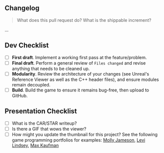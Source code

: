 ## Changelog

> What does this pull request do? What is the shippable increment?

...

## Dev Checklist

* [ ] **First draft**. Implement a working first pass at the feature/problem.
* [ ] **Final draft**. Perform a general review of `Files changed` and revise anything that needs to be cleaned up.
* [ ] **Modularity**. Review the architecture of your changes (see Unreal's Reference Viewer as well as the C++ header files), and ensure modules remain decoupled.
* [ ] **Build**. Build the game to ensure it remains bug-free, then upload to GitHub.

## Presentation Checklist

* [ ] What is the CAR/STAR writeup?
* [ ] Is there a GIF that wows the viewer?
* [ ] How might you update the thumbnail for this project? See the following game programming portfolios for examples: [Molly Jameson](http://www.mollyjameson.com/), [Levi Lindsey](https://www.levi.dev/), [Max Kaufman](https://littlepolygon.com/)
